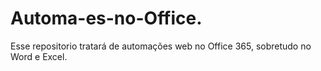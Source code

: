 # Automa-es-no-Office.
Esse repositorio tratará de automações web no Office 365, sobretudo no Word e Excel.

